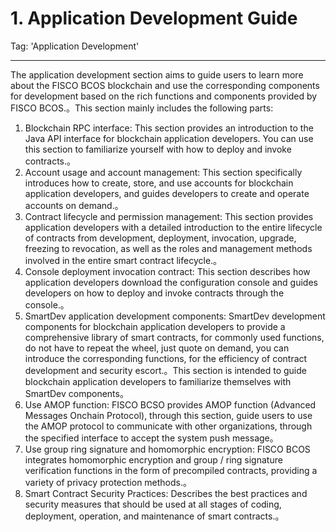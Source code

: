 # 1. Application Development Guide
Tag: 'Application Development'

----
The application development section aims to guide users to learn more about the FISCO BCOS blockchain and use the corresponding components for development based on the rich functions and components provided by FISCO BCOS.。This section mainly includes the following parts:

1. Blockchain RPC interface: This section provides an introduction to the Java API interface for blockchain application developers. You can use this section to familiarize yourself with how to deploy and invoke contracts.。
2. Account usage and account management: This section specifically introduces how to create, store, and use accounts for blockchain application developers, and guides developers to create and operate accounts on demand.。
3. Contract lifecycle and permission management: This section provides application developers with a detailed introduction to the entire lifecycle of contracts from development, deployment, invocation, upgrade, freezing to revocation, as well as the roles and management methods involved in the entire smart contract lifecycle.。
4. Console deployment invocation contract: This section describes how application developers download the configuration console and guides developers on how to deploy and invoke contracts through the console.。
5. SmartDev application development components: SmartDev development components for blockchain application developers to provide a comprehensive library of smart contracts, for commonly used functions, do not have to repeat the wheel, just quote on demand, you can introduce the corresponding functions, for the efficiency of contract development and security escort.。This section is intended to guide blockchain application developers to familiarize themselves with SmartDev components。
6. Use AMOP function: FISCO BCSO provides AMOP function (Advanced Messages Onchain Protocol), through this section, guide users to use the AMOP protocol to communicate with other organizations, through the specified interface to accept the system push message。
7. Use group ring signature and homomorphic encryption: FISCO BCOS integrates homomorphic encryption and group / ring signature verification functions in the form of precompiled contracts, providing a variety of privacy protection methods.。
8. Smart Contract Security Practices: Describes the best practices and security measures that should be used at all stages of coding, deployment, operation, and maintenance of smart contracts.。
